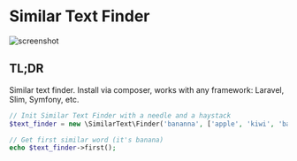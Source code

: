 # Similar Text Finder

![screenshot](https://cloud.githubusercontent.com/assets/1575946/7246876/1b15c4c0-e803-11e4-91d8-a2e7cd5a0f0c.png)
## TL;DR
Similar text finder. Install via composer, works with any framework: Laravel, Slim, Symfony, etc.

```php
// Init Similar Text Finder with a needle and a haystack
$text_finder = new \SimilarText\Finder('bananna', ['apple', 'kiwi', 'banana', 'orange']);

// Get first similar word (it's banana)
echo $text_finder->first();
```
